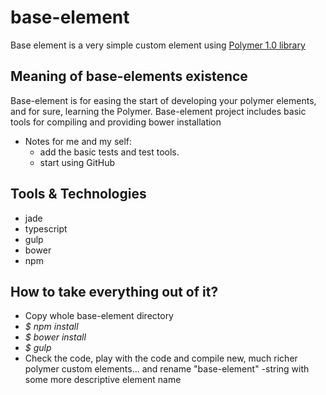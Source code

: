 # base-element
Base element is a very simple custom element using [Polymer 1.0 library](https://www.polymer-project.org/1.0/)

## Meaning of base-elements existence
Base-element is for easing the start of developing your polymer elements, and for sure, learning the Polymer.
Base-element project includes basic tools for compiling and providing bower installation

* Notes for me and my self:
  * add the basic tests and test tools.
  * start using GitHub


## Tools & Technologies
* jade
* typescript
* gulp
* bower
* npm

## How to take everything out of it?
* Copy whole base-element directory
* *$ npm install*
* *$ bower install*
* *$ gulp*
* Check the code, play with the code and compile new, much richer polymer custom elements... and rename "base-element" -string with some more descriptive element name
